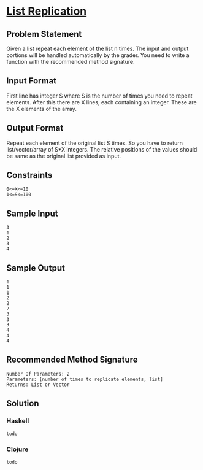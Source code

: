 # [List Replication](https://www.hackerrank.com/challenges/fp-list-replication)

## Problem Statement

Given a list repeat each element of the list n times. The input and output portions will be handled automatically by the grader. You need to write a function with the recommended method signature.

## Input Format 
First line has integer S where S is the number of times you need to repeat elements. After this there are X lines, each containing an integer. These are the X elements of the array.

## Output Format 
Repeat each element of the original list S times. So you have to return list/vector/array of S*X integers. The relative positions of the values should be same as the original list provided as input.

## Constraints 
```
0<=X<=10 
1<=S<=100
```

## Sample Input
```
3
1
2
3
4
```

## Sample Output
```
1
1
1
2
2
2
3
3
3
4
4
4
```

## Recommended Method Signature
```
Number Of Parameters: 2
Parameters: [number of times to replicate elements, list]
Returns: List or Vector
```

## Solution

### Haskell
```haskell
todo
```

### Clojure
```clojure
todo
```
